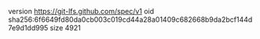 version https://git-lfs.github.com/spec/v1
oid sha256:6f6649fd80da0cb003c019cd44a28a01409c682668b9da2bcf144d7e9d1dd995
size 4921
